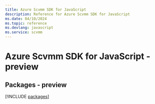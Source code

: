 ```yaml
---
title: Azure Scvmm SDK for JavaScript
description: Reference for Azure Scvmm SDK for JavaScript
ms.date: 04/10/2024
ms.topic: reference
ms.devlang: javascript
ms.service: scvmm
---
```

# Azure Scvmm SDK for JavaScript - preview
## Packages - preview
[!INCLUDE [packages](scvmm-index.md)]